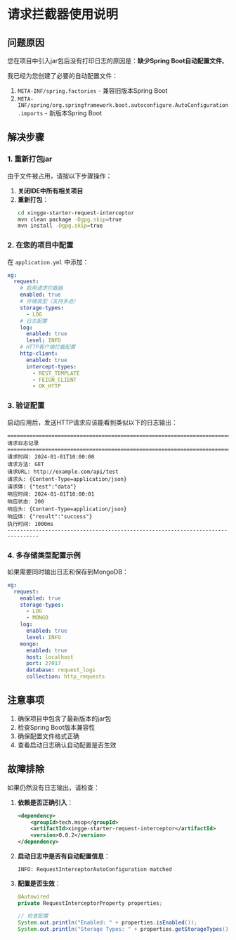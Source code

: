 # 请求拦截器使用说明

## 问题原因

您在项目中引入jar包后没有打印日志的原因是：**缺少Spring Boot自动配置文件**。

我已经为您创建了必要的自动配置文件：

1. `META-INF/spring.factories` - 兼容旧版本Spring Boot
2. `META-INF/spring/org.springframework.boot.autoconfigure.AutoConfiguration.imports` - 新版本Spring Boot

## 解决步骤

### 1. 重新打包jar

由于文件被占用，请按以下步骤操作：

1. **关闭IDE中所有相关项目**
2. **重新打包**：
   ```bash
   cd xingge-starter-request-interceptor
   mvn clean package -Dgpg.skip=true
   mvn install -Dgpg.skip=true
   ```

### 2. 在您的项目中配置

在 `application.yml` 中添加：

```yaml
xg:
  request:
    # 启用请求拦截器
    enabled: true
    # 存储类型（支持多选）
    storage-types:
      - LOG
    # 日志配置
    log:
      enabled: true
      level: INFO
    # HTTP客户端拦截配置
    http-client:
      enabled: true
      intercept-types:
        - REST_TEMPLATE
        - FEIGN_CLIENT
        - OK_HTTP
```

### 3. 验证配置

启动应用后，发送HTTP请求应该能看到类似以下的日志输出：

```
================================================================================
请求日志记录
================================================================================
请求时间: 2024-01-01T10:00:00
请求方法: GET
请求URL: http://example.com/api/test
请求头: {Content-Type=application/json}
请求体: {"test":"data"}
响应时间: 2024-01-01T10:00:01
响应状态: 200
响应头: {Content-Type=application/json}
响应体: {"result":"success"}
执行时间: 1000ms
--------------------------------------------------------------------------------
```

### 4. 多存储类型配置示例

如果需要同时输出日志和保存到MongoDB：

```yaml
xg:
  request:
    enabled: true
    storage-types:
      - LOG
      - MONGO
    log:
      enabled: true
      level: INFO
    mongo:
      enabled: true
      host: localhost
      port: 27017
      database: request_logs
      collection: http_requests
```

## 注意事项

1. 确保项目中包含了最新版本的jar包
2. 检查Spring Boot版本兼容性
3. 确保配置文件格式正确
4. 查看启动日志确认自动配置是否生效

## 故障排除

如果仍然没有日志输出，请检查：

1. **依赖是否正确引入**：
   ```xml
   <dependency>
       <groupId>tech.msop</groupId>
       <artifactId>xingge-starter-request-interceptor</artifactId>
       <version>0.0.2</version>
   </dependency>
   ```

2. **启动日志中是否有自动配置信息**：
   ```
   INFO: RequestInterceptorAutoConfiguration matched
   ```

3. **配置是否生效**：
   ```java
   @Autowired
   private RequestInterceptorProperty properties;
   
   // 检查配置
   System.out.println("Enabled: " + properties.isEnabled());
   System.out.println("Storage Types: " + properties.getStorageTypes());
   ```
